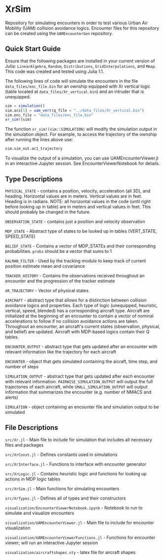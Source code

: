 # XrSim

Repository for simulating encounters in order to test various Urban Air Mobility (UAM) collision avoidance logics. Encounter files for this repository can be created using the `UAMEncounterGen` repository. 

## Quick Start Guide

Ensure that the following packages are installed in your current version of Julia: `LinearAlgebra`, `Random`, `Distributions`, `GridInterpolations`, and `Mmap`. This code was created and tested using Julia 1.1.

The following lines of code will simulate the encounters in the file `data_files/enc_file.bin` for an ownship equipped with Xr vertical logic (table located at `data_files/Xr_vertical.bin`) and an intruder that is unequipped.

```julia
sim = simulation()
sim.acs[1] = uam_vert(q_file = "../data_files/Xr_vertical.bin")
sim.enc_file = "data_files/enc_file.bin"
xr_sim!(sim)
```
The function `xr_sim!(sim::SIMULATION)` will modify the simulation output in the simulation object. For example, to access the trajectory of the ownship after running the lines above use:

```julia
sim.sim_out.ac1_trajectory
```

To visualize the output of a simulation, you can use UAMEncounterViewer.jl in an interactive Jupyter session. See EncounterViewerNotebook for details. 

## Type Descriptions
`PHYSICAL_STATE` - contains a position, velocity, acceleration (all 3D), and heading. Horizontal values are in meters. Vertical values are in feet. Heading is in radians. NOTE: all horizontal values in the code (until right before looking up in table) are in meters and vertical values in feet. This should probably be changed in the future.

`OBSERVATION_STATE` - contains just a position and velocity observation

`MDP_STATE` - Abstract type of states to be looked up in tables (VERT_STATE, SPEED_STATE)

`BELIEF_STATE` - Contains a vector of MDP_STATEs and their corresponding probabilities. `probs` should be a vector that sums to 1

`KALMAN_FILTER` - Used by the tracking module to keep track of current position estimate mean and covariance

`TRACKER_HISTORY` - Contains the observations received throughout an encounter and the progression of the tracker estimate

`XR_TRAJECTORY` - Vector of physical states

`AIRCRAFT` - abstract type that allows for a distinction between collision avoidance logics and properties. Each type of logic (unequipped, heuristic, vertical, speed, blended) has a corresponding aircraft type. Aircraft are initialized at the beginning of an encounter to contain a vector of nominal accelerations to follow if no collision avoidance actions are taken. Throughout an encounter, an aircraft's current states (observation, physical, and belief) are updated. Aircraft with MDP-based logics contain their Q tables.

`ENCOUNTER_OUTPUT` - abstract type that gets updated after an encounter with relevant information like the trajectory for each aircraft

`ENCOUNTER` - object that gets simulated containing the aicraft, time step, and number of steps

`SIMULATION_OUTPUT` - abstract type that gets updated after each encounter with relevant information. `PAIRWISE_SIMULATION_OUTPUT` will output the full trajectories of each aircraft, while `SMALL_SIMULATION_OUTPUT` will output information that summarizes the encounter (e.g. number of NMACS and alerts)

`SIMULATION` - object containing an encounter file and simulation output to be simulated

## File Descriptions
`src/Xr.jl` - Main file to include for simulation that includes all necessary files and packages

`src/XrConst.jl` - Defines constants used in simulations

`src/XrInterface.jl` - Functions to interface with encounter generator

`src/XrLogic.jl` - Contains heuristic logic and functions for looking up actions in MDP logic tables

`src/XrSim.jl` - Main functions for simulating encounters

`src/XrTypes.jl` - Defines all of types and their constructors

`visualization/EncounterViewerNotebook.ipynb` - Notebook to run to simulate and visualize encounters

`visualization/UAMEncounterViewer.jl` - Main file to include for encounter visualization

`visualization/UAMEncounterViewerFunctions.jl` - Functions for encounter viewer; will run an interactive Jupyter session

`visualization/aircraftshapes.sty` - latex file for aircraft shapes
